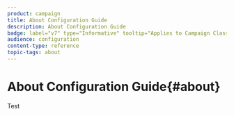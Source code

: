 ```yaml
---
product: campaign
title: About Configuration Guide
description: About Configuration Guide
badge: label="v7" type="Informative" tooltip="Applies to Campaign Classic v7 only"
audience: configuration
content-type: reference
topic-tags: about
---
```


# About Configuration Guide{#about}



Test


